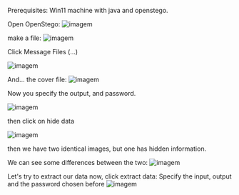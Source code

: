 Prerequisites:
Win11 machine with java and openstego.

Open OpenStego:
![imagem](https://github.com/DanielP33/ethical-hacking/assets/145346859/2a8825b9-7887-4677-a682-86090c17d01d)

make a file:
![imagem](https://github.com/DanielP33/ethical-hacking/assets/145346859/08d9f3f5-e59e-4731-9764-08dbe0a0fff8)


Click Message Files (...)

![imagem](https://github.com/DanielP33/ethical-hacking/assets/145346859/0f3b2226-a627-4312-9232-6f6c639c5ac1)

And... the cover file:
![imagem](https://github.com/DanielP33/ethical-hacking/assets/145346859/6c289c01-c5a3-4698-84eb-9729bd8a1aeb)


Now you specify the output, and password.

![imagem](https://github.com/DanielP33/ethical-hacking/assets/145346859/ccda6647-26cd-4c3e-8e85-52bef5314471)

then click on hide data

![imagem](https://github.com/DanielP33/ethical-hacking/assets/145346859/9ea45400-79a5-4e26-8ae6-b2ded8b8d73e)

then we have two identical images, but one has hidden information.



We can see some differences between the two:
![imagem](https://github.com/DanielP33/ethical-hacking/assets/145346859/f53e6b69-8828-4ac9-833d-e3e05d13cb98)

Let's try to extract our data now, click extract data:
Specify the input, output and the password chosen before
![imagem](https://github.com/DanielP33/ethical-hacking/assets/145346859/e8ac6169-bd90-47fa-9a76-5ff2e34dbcee)

